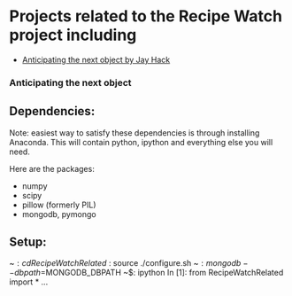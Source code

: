 Projects related to the Recipe Watch project including
===================

- [Anticipating the next object by Jay Hack](#anticipating-the-next-object)


### Anticipating the next object

Dependencies:
-------------
Note: easiest way to satisfy these dependencies is through installing Anaconda. This will contain python,
ipython and everything else you will need.

Here are the packages:
- numpy
- scipy
- pillow (formerly PIL)
- mongodb, pymongo


Setup:
------
~$: cd RecipeWatchRelated
~$: source ./configure.sh
~$: mongodb --dbpath=$MONGODB_DBPATH
~$: ipython
In [1]: from RecipeWatchRelated import *
...

